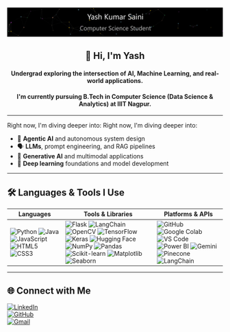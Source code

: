 ![Particle Animation](./name.gif)

<h2 align="center">👋 Hi, I'm Yash</h2>
<h4 align="center">Undergrad exploring the intersection of AI, Machine Learning, and real-world applications.</h4>
<h4 align="center">I'm currently pursuing B.Tech in Computer Science (Data Science & Analytics) at IIIT Nagpur.</h4>

--- 

Right now, I'm diving deeper into:
Right now, I'm diving deeper into:
- 🧠 **Agentic AI** and autonomous system design  
- 🗣️ **LLMs**, prompt engineering, and RAG pipelines  
- 🤖 **Generative AI** and multimodal applications  
- 🧮 **Deep learning** foundations and model development

---

## 🛠 Languages & Tools I Use

| Languages | Tools & Libraries | Platforms & APIs |
|----------|-------------------|------------------------|
| ![Python](https://img.shields.io/badge/Python-3776AB?style=flat&logo=python&logoColor=white) ![Java](https://img.shields.io/badge/Java-007396?style=flat&logo=java) ![JavaScript](https://img.shields.io/badge/JavaScript-F7DF1E?style=flat&logo=javascript&logoColor=black) ![HTML5](https://img.shields.io/badge/HTML5-E34F26?style=flat&logo=html5&logoColor=white) ![CSS3](https://img.shields.io/badge/CSS3-1572B6?style=flat&logo=css3&logoColor=white) | ![Flask](https://img.shields.io/badge/Flask-000000?style=flat&logo=flask&logoColor=white) ![LangChain](https://img.shields.io/badge/LangChain-333?style=flat) ![OpenCV](https://img.shields.io/badge/OpenCV-5C3EE8?style=flat&logo=opencv&logoColor=white) ![TensorFlow](https://img.shields.io/badge/TensorFlow-FF6F00?style=flat&logo=tensorflow&logoColor=white) ![Keras](https://img.shields.io/badge/Keras-D00000?style=flat&logo=keras&logoColor=white) ![Hugging Face](https://img.shields.io/badge/HuggingFace-FFD21F?style=flat&logo=huggingface&logoColor=black) ![NumPy](https://img.shields.io/badge/NumPy-013243?style=flat&logo=numpy&logoColor=white) ![Pandas](https://img.shields.io/badge/Pandas-150458?style=flat&logo=pandas&logoColor=white) ![Scikit-learn](https://img.shields.io/badge/Scikit--learn-F7931E?style=flat&logo=scikitlearn&logoColor=white) ![Matplotlib](https://img.shields.io/badge/Matplotlib-11557C?style=flat&logo=matplotlib&logoColor=white) ![Seaborn](https://img.shields.io/badge/Seaborn-333?style=flat) | ![GitHub](https://img.shields.io/badge/GitHub-181717?style=flat&logo=github&logoColor=white) ![Google Colab](https://img.shields.io/badge/Google%20Colab-F9AB00?style=flat&logo=googlecolab&logoColor=black) ![VS Code](https://img.shields.io/badge/VS%20Code-007ACC?style=flat&logo=visual-studio-code&logoColor=white) ![Power BI](https://img.shields.io/badge/Power%20BI-F2C811?style=flat&logo=powerbi&logoColor=black) ![Gemini](https://img.shields.io/badge/Gemini-4285F4?style=flat&logo=google&logoColor=white) ![Pinecone](https://img.shields.io/badge/Pinecone-45A29E?style=flat) ![LangChain](https://img.shields.io/badge/LangChain-333?style=flat)




--- 

## 🌐 Connect with Me

[![LinkedIn](https://img.shields.io/badge/-LinkedIn-0A66C2?style=flat&logo=linkedin&logoColor=white)](https://www.linkedin.com/in/yashsaini/)  
[![GitHub](https://img.shields.io/badge/-GitHub-181717?style=flat&logo=github)](https://github.com/syash6662)  
[![Gmail](https://img.shields.io/badge/-syash6662@gmail.com-D14836?style=flat&logo=gmail&logoColor=white)](mailto:syash6662@gmail.com)







